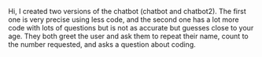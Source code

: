 Hi, I created two versions of the chatbot (chatbot and chatbot2). The first one is very precise using less code, and the second one has a lot more code with lots of questions but is not as accurate but guesses close to your age. They both greet the user and ask them to repeat their name, count to the number requested, and asks a question about coding. 
